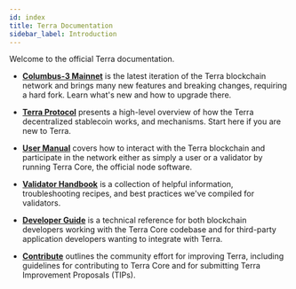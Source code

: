 ```yaml
---
id: index
title: Terra Documentation
sidebar_label: Introduction
---
```


Welcome to the official Terra documentation.

- [**Columbus-3 Mainnet**]() is the latest iteration of the Terra blockchain network and brings many new features and breaking changes, requiring a hard fork. Learn what's new and how to upgrade there.

- [**Terra Protocol**]() presents a high-level overview of how the Terra decentralized stablecoin works, and mechanisms. Start here if you are new to Terra.

- [**User Manual**]() covers how to interact with the Terra blockchain and participate in the network either as simply a user or a validator by running Terra Core, the official node software.

- [**Validator Handbook**]() is a collection of helpful information, troubleshooting recipes, and best practices we've compiled for validators.

- [**Developer Guide**]() is a technical reference for both blockchain developers working with the Terra Core codebase and for third-party application developers wanting to integrate with Terra.

- [**Contribute**]() outlines the community effort for improving Terra, including guidelines for contributing to Terra Core and for submitting Terra Improvement Proposals (TIPs).